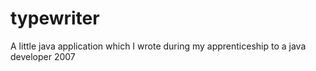 # typewriter
A little java application which I wrote during my apprenticeship to a java developer 2007
